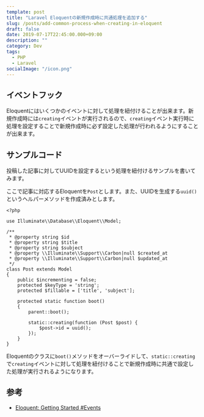 ```yaml
---
template: post
title: "Laravel Eloquentの新規作成時に共通処理を追加する"
slug: /posts/add-common-process-when-creating-in-eloquent
draft: false
date: 2019-07-17T22:45:00.000+09:00
description: ""
category: Dev
tags:
  - PHP
  - Laravel
socialImage: "/icon.png"
---
```


## イベントフック

Eloquentにはいくつかのイベントに対して処理を紐付けることが出来ます。新規作成時には`creating`イベントが実行されるので、`creating`イベント実行時に処理を設定することで新規作成時に必ず設定した処理が行われるようにすることが出来ます。

## サンプルコード

投稿した記事に対してUUIDを設定するという処理を紐付けるサンプルを書いてみます。

ここで記事に対応するEloquentを`Post`とします。また、UUIDを生成する`uuid()`というヘルパーメソッドを作成済みとします。

    <?php

    use Illuminate\\Database\\Eloquent\\Model;

    /**
     * @property string $id
     * @property string $title
     * @property string $subject
     * @property \\Illuminate\\Support\\Carbon|null $created_at
     * @property \\Illuminate\\Support\\Carbon|null $updated_at
     */
    class Post extends Model
    {
        public $incrementing = false;
        protected $keyType = 'string';
        protected $fillable = ['title', 'subject'];

        protected static function boot()
        {
            parent::boot();

            static::creating(function (Post $post) {
                $post->id = uuid();
            });
        }
    }

Eloquentのクラスに`boot()`メソッドをオーバーライドして、`static::creating`で`creating`イベントに対して処理を紐付けることで新規作成時に共通で設定した処理が実行されるようになります。

## 参考

- [Eloquent: Getting Started #Events](https://laravel.com/docs/5.8/eloquent#events)